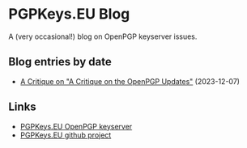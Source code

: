 PGPKeys.EU Blog
===============

A (very occasional!) blog on OpenPGP keyserver issues.

Blog entries by date
--------------------

* [A Critique on "A Critique on the OpenPGP Updates"](critique-critique.md) (2023-12-07)

Links
-----

* [PGPKeys.EU OpenPGP keyserver](https://pgpkeys.eu/)
* [PGPKeys.EU github project](https://github.com/pgpkeys-eu)
